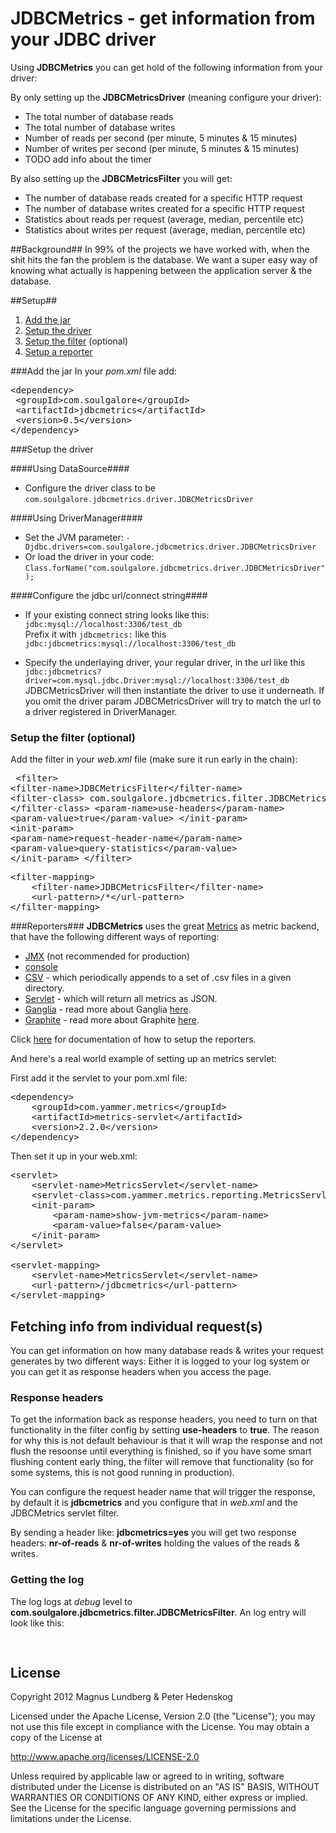 # JDBCMetrics - get information from your JDBC driver

Using **JDBCMetrics** you can get hold of the following information from your driver:

By only setting up the **JDBCMetricsDriver** (meaning configure your driver):

* The total number of database reads
* The total number of database writes
* Number of reads per second (per minute, 5 minutes & 15 minutes)
* Number of writes per second (per minute, 5 minutes & 15 minutes)
* TODO add info about the timer

By also setting up the **JDBCMetricsFilter** you will get:

* The number of database reads created for a specific HTTP request
* The number of database writes created for a specific HTTP request
* Statistics about reads per request (average, median, percentile etc)
* Statistics about writes per request (average, median, percentile etc)

##Background##
In 99% of the projects we have worked with, when the shit hits the fan the problem is the database. We want a super easy way 
of knowing what actually is happening between the application server & the database.

##Setup##
1. [Add the jar](#add-jar)
2. [Setup the driver](#setup-driver)
3. [Setup the filter](#setup-filter) (optional) 
4. [Setup a reporter](#reporters)

<a id="add-jar"></a>
###Add the jar
In your *pom.xml* file add:
<pre>
&lt;dependency&gt;
 &lt;groupId&gt;com.soulgalore&lt;/groupId&gt;
 &lt;artifactId&gt;jdbcmetrics&lt;/artifactId&gt;
 &lt;version&gt;0.5&lt;/version&gt;
&lt;/dependency&gt;
</pre>

<a id="setup-driver"></a>
###Setup the driver

####Using DataSource####
   
* Configure the driver class to be <code>com.soulgalore.jdbcmetrics.driver.JDBCMetricsDriver</code>
	
####Using DriverManager####
   
* Set the JVM parameter: <code>-Djdbc.drivers=com.soulgalore.jdbcmetrics.driver.JDBCMetricsDriver</code>
* Or load the driver in your code: <code>Class.forName("com.soulgalore.jdbcmetrics.driver.JDBCMetricsDriver");</code>

####Configure the jdbc url/connect string####

* If your existing connect string looks like this: <code>jdbc:mysql://localhost:3306/test_db</code><br/>
Prefix it with <code>jdbcmetrics:</code> like this <code>jdbc:jdbcmetrics:mysql://localhost:3306/test_db</code>

* Specify the underlaying driver, your regular driver, in the url like this <code>jdbc:jdbcmetrics?driver=com.mysql.jdbc.Driver:mysql://localhost:3306/test_db</code><br/>
JDBCMetricsDriver will then instantiate the driver to use it underneath. If you omit the driver param JDBCMetricsDriver will try to match the url to a driver registered in DriverManager.

<a id="setup-filter"></a>
### Setup the filter (optional) 

Add the filter in your *web.xml* file (make sure it run early in the chain):
	<pre>
&lt;filter&gt;
	&lt;filter-name&gt;JDBCMetricsFilter&lt;/filter-name&gt;
	&lt;filter-class&gt;
		com.soulgalore.jdbcmetrics.filter.JDBCMetricsFilter
	&lt;/filter-class&gt;
	&lt;param-name&gt;use-headers&lt;/param-name&gt;
			&lt;param-value&gt;true&lt;/param-value&gt;
	&lt;/init-param&gt;
	&lt;init-param&gt;
		&lt;param-name&gt;request-header-name&lt;/param-name&gt;
		&lt;param-value&gt;query-statistics&lt;/param-value&gt;
	&lt;/init-param&gt;
&lt;/filter&gt;
</pre>
<pre>
&lt;filter-mapping&gt;
	&lt;filter-name&gt;JDBCMetricsFilter&lt;/filter-name&gt;
	&lt;url-pattern&gt;/*&lt;/url-pattern&gt;
&lt;/filter-mapping&gt;
</pre>

<a id="reporters"></a>
###Reporters###
**JDBCMetrics** uses the great [Metrics](http://metrics.codahale.com/) as metric backend, that have the following different ways of reporting:

* [JMX](http://metrics.codahale.com/manual/core/#jmx) (not recommended for production)
* [console](http://metrics.codahale.com/manual/core/#console)
* [CSV](http://metrics.codahale.com/manual/core/#csv) - which periodically appends to a set of .csv files in a given directory.
* [Servlet](http://metrics.codahale.com/manual/servlet/#metricsservlet) -  which will return all metrics as JSON.
* [Ganglia](http://metrics.codahale.com/manual/ganglia/#manual-ganglia) - read more about Ganglia [here](http://ganglia.sourceforge.net/).
* [Graphite](http://metrics.codahale.com/manual/graphite/#manual-graphite) - read more about Graphite [here](http://graphite.wikidot.com/).


Click [here](http://metrics.codahale.com/manual/core/#reporters) for documentation of how to setup the reporters.

And here's a real world example of setting up an metrics servlet:

First add it the servlet to your pom.xml file:
<pre>
&lt;dependency&gt;
	&lt;groupId&gt;com.yammer.metrics&lt;/groupId&gt;
	&lt;artifactId&gt;metrics-servlet&lt;/artifactId&gt;
	&lt;version&gt;2.2.0&lt;/version&gt;
&lt;/dependency&gt;
</pre>

Then set it up in your web.xml:
<pre>
&lt;servlet&gt;
	&lt;servlet-name&gt;MetricsServlet&lt;/servlet-name&gt;
	&lt;servlet-class&gt;com.yammer.metrics.reporting.MetricsServlet&lt;/servlet-class&gt;
	&lt;init-param&gt;
		&lt;param-name&gt;show-jvm-metrics&lt;/param-name&gt;
		&lt;param-value&gt;false&lt;/param-value&gt;
	&lt;/init-param&gt;
&lt;/servlet&gt;

&lt;servlet-mapping&gt;
	&lt;servlet-name&gt;MetricsServlet&lt;/servlet-name&gt;
	&lt;url-pattern&gt;/jdbcmetrics&lt;/url-pattern&gt;
&lt;/servlet-mapping&gt;
</pre>


## Fetching info from individual request(s)
You can get information on how many database reads & writes your request generates by two different ways: Either it is logged to your log system or you can get it as response headers
when you access the page.

### Response headers ###
To get the information back as response headers, you need to turn on that 
functionality in the filter config by setting  **use-headers** to **true**. The reason for why this is not default behaviour is that it will wrap the response and not flush the resoonse until everything is finished, so 
if you have some smart flushing content early thing, the filter will remove that functionality (so for some systems, this is not good running in production).

You can configure the request header name that will trigger the response, by default it is **jdbcmetrics** and you configure that in *web.xml* and the JDBCMetrics servlet filter.

By sending a header like: **jdbcmetrics=yes**
you will get two response headers: **nr-of-reads** & **nr-of-writes** holding the values of the reads & writes.


### Getting the log ###
The log logs at *debug* level to **com.soulgalore.jdbcmetrics.filter.JDBCMetricsFilter**. An log entry will look like this:
<pre>

</pre>


## License

Copyright 2012 Magnus Lundberg & Peter Hedenskog

Licensed under the Apache License, Version 2.0 (the "License");
you may not use this file except in compliance with the License.
You may obtain a copy of the License at

   http://www.apache.org/licenses/LICENSE-2.0

Unless required by applicable law or agreed to in writing, software
distributed under the License is distributed on an "AS IS" BASIS,
WITHOUT WARRANTIES OR CONDITIONS OF ANY KIND, either express or implied.
See the License for the specific language governing permissions and
limitations under the License.
